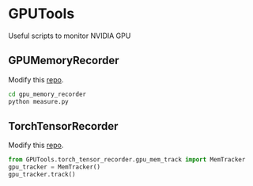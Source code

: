 # GPUTools
Useful scripts to monitor NVIDIA GPU

## GPUMemoryRecorder
Modify this [repo](https://github.com/ppalasek/gpu_memory_recorder). 
```bash
cd gpu_memory_recorder
python measure.py
```

## TorchTensorRecorder
Modify this [repo](https://github.com/Oldpan/Pytorch-Memory-Utils).
 ```python
 from GPUTools.torch_tensor_recorder.gpu_mem_track import MemTracker
 gpu_tracker = MemTracker()
 gpu_tracker.track() 
 ```